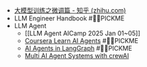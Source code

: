 - [大模型训练之微调篇 - 知乎 (zhihu.com)](https://zhuanlan.zhihu.com/p/625896377)
- LLM Engineer Handbook #🙋🏻PICKME
- LLM Agent
	- [[LLM Agent AICamp 2025 Jan 01~05]]
	- [Coursera Learn AI Agents](https://www.coursera.org/learn/learn-ai-agents/) #🙋🏻PICKME
	- [AI Agents in LangGraph](https://www.deeplearning.ai/short-courses/ai-agents-in-langgraph/) #🙋🏻PICKME
	- [Multi AI Agent Systems with crewAI](https://www.deeplearning.ai/short-courses/multi-ai-agent-systems-with-crewai/)